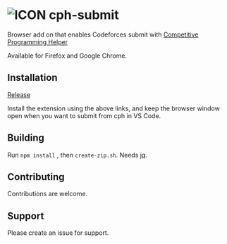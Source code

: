 # ![ICON](icon-48.png) cph-submit

Browser add on that enables Codeforces submit with
[Competitive Programming Helper](https://github.com/agrawal-d/cph)

Available for Firefox and Google Chrome.

## Installation

[Release](https://github.com/awerty-noob/cph-submit/releases)

Install the extension using the above links, and keep the browser window open when you want to submit from cph in VS Code.

## Building

Run `npm install` , then `create-zip.sh`. Needs [jq](https://jqlang.github.io/jq/download/).

## Contributing

Contributions are welcome.

## Support

Please create an issue for support.

